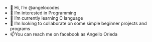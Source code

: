 - 👋 Hi, I’m @angelocodes
- 👀 I’m interested in Programming
- 🌱 I’m currently learning C language
- 💞️ I’m looking to collaborate on some simple beginner projects and programs
- 📫You can reach me on facebook as Angello Orieda
